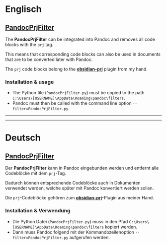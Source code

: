 # Englisch
## **[PandocPrjFilter](https://github.com/PxaMMaxP/PandocPrjFilter)**

The **PandocPrjFilter** can be integrated into Pandoc and removes all code blocks with the `prj` tag.

This means that corresponding code blocks can also be used in documents that are to be converted later with Pandoc.

The `prj` code blocks belong to the **[obsidian-prj](https://github.com/PxaMMaxP/obsidian-prj)** plugin from my hand.

### Installation & usage

- The Python file (`PandocPrjFilter.py`) must be copied to the path `C:\Users\[USERNAME]\AppData\Roaming\pandoc\filters`.
- Pandoc must then be called with the command line option `--filter=PandocPrjFilter.py`.

---
---

# Deutsch
## **[PandocPrjFilter](https://github.com/PxaMMaxP/PandocPrjFilter)**

Der **PandocPrjFilter** kann in Pandoc eingebunden werden und entfernt alle Codeblöcke mit dem `prj`-Tag.

Dadurch können entsprechende Codeblöcke auch in Dokumenten verwendet werden, welche später mit Pandoc konvertiert werden sollen.

Die `prj`-Codeblöcke gehören zum **[obsidian-prj](https://github.com/PxaMMaxP/obsidian-prj)**-Plugin aus meiner Hand.

### Installation & Verwendung

- Die Python Datei (`PandocPrjFilter.py`) muss in den Pfad `C:\Users\[USERNAME]\AppData\Roaming\pandoc\filters` kopiert werden.
- Dann muss Pandoc folgend mit der Kommandozeilenoption `--filter=PandocPrjFilter.py` aufgerufen werden.